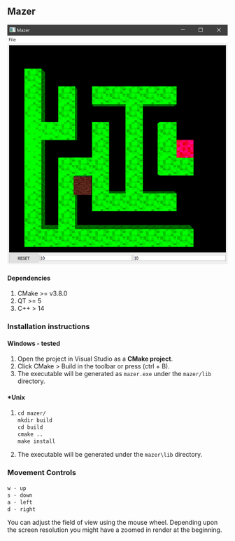## Mazer

![screenshot](./src/resources/screen.png)

#### Dependencies

1. CMake >=  v3.8.0
2. QT >= 5 
3. C++ > 14

### Installation instructions

#### Windows - tested

1. Open the project in Visual Studio as a __CMake project__.
2. Click CMake > Build  in the toolbar or press (ctrl + B).
3. The executable will be generated as `mazer.exe` under the `mazer/lib` directory.

#### *Unix

1. ```
   cd mazer/
   mkdir build
   cd build
   cmake ..
   make install
   ```

2. The executable will be generated under the `mazer\lib` directory.

### Movement Controls

```
w - up
s - down
a - left
d - right
```
You can adjust the field of view using the mouse wheel. Depending upon the screen resolution you might have a zoomed in render at the beginning.
